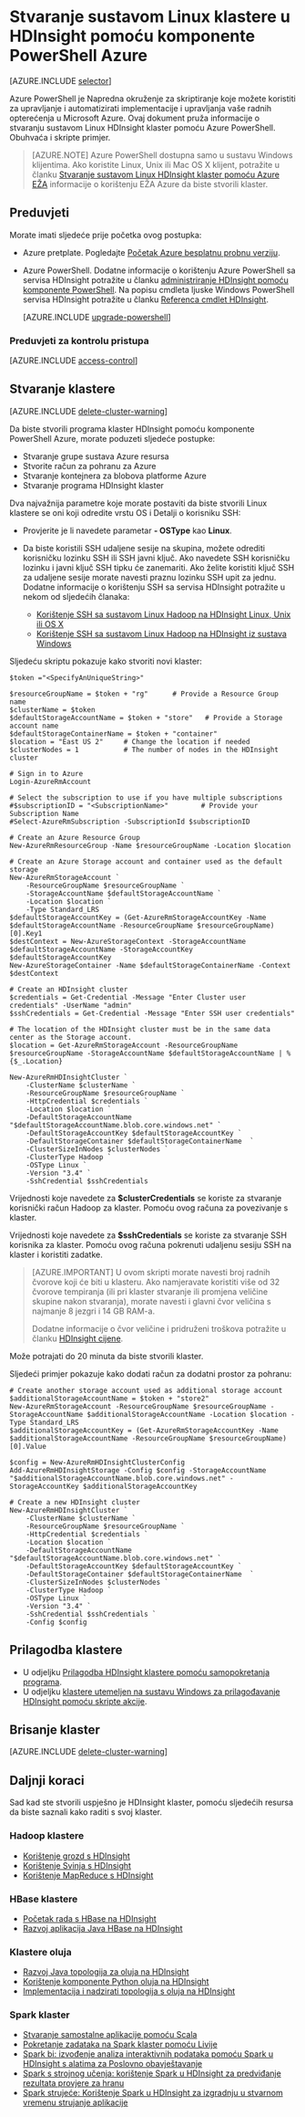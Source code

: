 <properties
    pageTitle="Stvaranje Hadoop, HBase, oluja ili Spark klastere na Linux u HDInsight pomoću komponente PowerShell Azure | Microsoft Azure"
    description="Saznajte kako stvoriti Hadoop, HBase, oluja ili Spark klastere na Linux za HDInsight pomoću Azure PowerShell."
    services="hdinsight"
    documentationCenter=""
    authors="nitinme"
    manager="jhubbard"
    editor="cgronlun"
    tags="azure-portal"/>

<tags
    ms.service="hdinsight"
    ms.devlang="na"
    ms.topic="article"
    ms.tgt_pltfrm="na"
    ms.workload="big-data"
    ms.date="10/05/2016"
    ms.author="nitinme"/>

# <a name="create-linux-based-clusters-in-hdinsight-by-using-azure-powershell"></a>Stvaranje sustavom Linux klastere u HDInsight pomoću komponente PowerShell Azure

[AZURE.INCLUDE [selector](../../includes/hdinsight-selector-create-clusters.md)]

Azure PowerShell je Napredna okruženje za skriptiranje koje možete koristiti za upravljanje i automatizirati implementacije i upravljanja vaše radnih opterećenja u Microsoft Azure. Ovaj dokument pruža informacije o stvaranju sustavom Linux HDInsight klaster pomoću Azure PowerShell. Obuhvaća i skripte primjer.

> [AZURE.NOTE] Azure PowerShell dostupna samo u sustavu Windows klijentima. Ako koristite Linux, Unix ili Mac OS X klijent, potražite u članku [Stvaranje sustavom Linux HDInsight klaster pomoću Azure EŽA](hdinsight-hadoop-create-linux-clusters-azure-cli.md) informacije o korištenju EŽA Azure da biste stvorili klaster.

## <a name="prerequisites"></a>Preduvjeti
Morate imati sljedeće prije početka ovog postupka:

- Azure pretplate. Pogledajte [Početak Azure besplatnu probnu verziju](https://azure.microsoft.com/documentation/videos/get-azure-free-trial-for-testing-hadoop-in-hdinsight/).

- Azure PowerShell.
    Dodatne informacije o korištenju Azure PowerShell sa servisa HDInsight potražite u članku [administriranje HDInsight pomoću komponente PowerShell](hdinsight-administer-use-powershell.md). Na popisu cmdleta ljuske Windows PowerShell servisa HDInsight potražite u članku [Referenca cmdlet HDInsight](https://msdn.microsoft.com/library/azure/dn858087.aspx).

    [AZURE.INCLUDE [upgrade-powershell](../../includes/hdinsight-use-latest-powershell.md)]

### <a name="access-control-requirements"></a>Preduvjeti za kontrolu pristupa

[AZURE.INCLUDE [access-control](../../includes/hdinsight-access-control-requirements.md)]

## <a name="create-clusters"></a>Stvaranje klastere

[AZURE.INCLUDE [delete-cluster-warning](../../includes/hdinsight-delete-cluster-warning.md)]

Da biste stvorili programa klaster HDInsight pomoću komponente PowerShell Azure, morate poduzeti sljedeće postupke:

- Stvaranje grupe sustava Azure resursa
- Stvorite račun za pohranu za Azure
- Stvaranje kontejnera za blobova platforme Azure
- Stvaranje programa HDInsight klaster

Dva najvažnija parametre koje morate postaviti da biste stvorili Linux klastere se oni koji odredite vrstu OS i Detalji o korisniku SSH:

- Provjerite je li navedete parametar **- OSType** kao **Linux**.
- Da biste koristili SSH udaljene sesije na skupina, možete odrediti korisničku lozinku SSH ili SSH javni ključ. Ako navedete SSH korisničku lozinku i javni ključ SSH tipku će zanemariti. Ako želite koristiti ključ SSH za udaljene sesije morate navesti praznu lozinku SSH upit za jednu. Dodatne informacije o korištenju SSH sa servisa HDInsight potražite u nekom od sljedećih članaka:

    * [Korištenje SSH sa sustavom Linux Hadoop na HDInsight Linux, Unix ili OS X](hdinsight-hadoop-linux-use-ssh-unix.md)
    * [Korištenje SSH sa sustavom Linux Hadoop na HDInsight iz sustava Windows](hdinsight-hadoop-linux-use-ssh-windows.md)

Sljedeću skriptu pokazuje kako stvoriti novi klaster:

    $token ="<SpecifyAnUniqueString>"

    $resourceGroupName = $token + "rg"      # Provide a Resource Group name
    $clusterName = $token
    $defaultStorageAccountName = $token + "store"   # Provide a Storage account name
    $defaultStorageContainerName = $token + "container"
    $location = "East US 2"     # Change the location if needed
    $clusterNodes = 1           # The number of nodes in the HDInsight cluster

    # Sign in to Azure
    Login-AzureRmAccount

    # Select the subscription to use if you have multiple subscriptions
    #$subscriptionID = "<SubscriptionName>"        # Provide your Subscription Name
    #Select-AzureRmSubscription -SubscriptionId $subscriptionID

    # Create an Azure Resource Group
    New-AzureRmResourceGroup -Name $resourceGroupName -Location $location

    # Create an Azure Storage account and container used as the default storage
    New-AzureRmStorageAccount `
        -ResourceGroupName $resourceGroupName `
        -StorageAccountName $defaultStorageAccountName `
        -Location $location `
        -Type Standard_LRS
    $defaultStorageAccountKey = (Get-AzureRmStorageAccountKey -Name $defaultStorageAccountName -ResourceGroupName $resourceGroupName)[0].Key1
    $destContext = New-AzureStorageContext -StorageAccountName $defaultStorageAccountName -StorageAccountKey $defaultStorageAccountKey
    New-AzureStorageContainer -Name $defaultStorageContainerName -Context $destContext

    # Create an HDInsight cluster
    $credentials = Get-Credential -Message "Enter Cluster user credentials" -UserName "admin"
    $sshCredentials = Get-Credential -Message "Enter SSH user credentials"

    # The location of the HDInsight cluster must be in the same data center as the Storage account.
    $location = Get-AzureRmStorageAccount -ResourceGroupName $resourceGroupName -StorageAccountName $defaultStorageAccountName | %{$_.Location}

    New-AzureRmHDInsightCluster `
        -ClusterName $clusterName `
        -ResourceGroupName $resourceGroupName `
        -HttpCredential $credentials `
        -Location $location `
        -DefaultStorageAccountName "$defaultStorageAccountName.blob.core.windows.net" `
        -DefaultStorageAccountKey $defaultStorageAccountKey `
        -DefaultStorageContainer $defaultStorageContainerName  `
        -ClusterSizeInNodes $clusterNodes `
        -ClusterType Hadoop `
        -OSType Linux `
        -Version "3.4" `
        -SshCredential $sshCredentials

Vrijednosti koje navedete za **$clusterCredentials** se koriste za stvaranje korisnički račun Hadoop za klaster. Pomoću ovog računa za povezivanje s klaster.

Vrijednosti koje navedete za **$sshCredentials** se koriste za stvaranje SSH korisnika za klaster. Pomoću ovog računa pokrenuti udaljenu sesiju SSH na klaster i koristiti zadatke.

> [AZURE.IMPORTANT] U ovom skripti morate navesti broj radnih čvorove koji će biti u klasteru. Ako namjeravate koristiti više od 32 čvorove tempiranja (ili pri klaster stvaranje ili promjena veličine skupine nakon stvaranja), morate navesti i glavni čvor veličina s najmanje 8 jezgri i 14 GB RAM-a.
>
> Dodatne informacije o čvor veličine i pridruženi troškova potražite u članku [HDInsight cijene](https://azure.microsoft.com/pricing/details/hdinsight/).

Može potrajati do 20 minuta da biste stvorili klaster.

Sljedeći primjer pokazuje kako dodati račun za dodatni prostor za pohranu:

    # Create another storage account used as additional storage account
    $additionalStorageAccountName = $token + "store2"
    New-AzureRmStorageAccount -ResourceGroupName $resourceGroupName -StorageAccountName $additionalStorageAccountName -Location $location -Type Standard_LRS
    $additionalStorageAccountKey = (Get-AzureRmStorageAccountKey -Name $additionalStorageAccountName -ResourceGroupName $resourceGroupName)[0].Value

    $config = New-AzureRmHDInsightClusterConfig
    Add-AzureRmHDInsightStorage -Config $config -StorageAccountName "$additionalStorageAccountName.blob.core.windows.net" -StorageAccountKey $additionalStorageAccountKey

    # Create a new HDInsight cluster
    New-AzureRmHDInsightCluster `
        -ClusterName $clusterName `
        -ResourceGroupName $resourceGroupName `
        -HttpCredential $credentials `
        -Location $location `
        -DefaultStorageAccountName "$defaultStorageAccountName.blob.core.windows.net" `
        -DefaultStorageAccountKey $defaultStorageAccountKey `
        -DefaultStorageContainer $defaultStorageContainerName  `
        -ClusterSizeInNodes $clusterNodes `
        -ClusterType Hadoop `
        -OSType Linux `
        -Version "3.4" `
        -SshCredential $sshCredentials `
        -Config $config

## <a name="customize-clusters"></a>Prilagodba klastere

- U odjeljku [Prilagodba HDInsight klastere pomoću samopokretanja programa](hdinsight-hadoop-customize-cluster-bootstrap.md#use-azure-powershell).
- U odjeljku [klastere utemeljen na sustavu Windows za prilagođavanje HDInsight pomoću skripte akcije](hdinsight-hadoop-customize-cluster.md#call-scripts-using-azure-powershell).

## <a name="delete-the-cluster"></a>Brisanje klaster

[AZURE.INCLUDE [delete-cluster-warning](../../includes/hdinsight-delete-cluster-warning.md)]

## <a name="next-steps"></a>Daljnji koraci

Sad kad ste stvorili uspješno je HDInsight klaster, pomoću sljedećih resursa da biste saznali kako raditi s svoj klaster.

### <a name="hadoop-clusters"></a>Hadoop klastere

* [Korištenje grozd s HDInsight](hdinsight-use-hive.md)
* [Korištenje Svinja s HDInsight](hdinsight-use-pig.md)
* [Korištenje MapReduce s HDInsight](hdinsight-use-mapreduce.md)

### <a name="hbase-clusters"></a>HBase klastere

* [Početak rada s HBase na HDInsight](hdinsight-hbase-tutorial-get-started-linux.md)
* [Razvoj aplikacija Java HBase na HDInsight](hdinsight-hbase-build-java-maven-linux.md)

### <a name="storm-clusters"></a>Klastere oluja

* [Razvoj Java topologija za oluja na HDInsight](hdinsight-storm-develop-java-topology.md)
* [Korištenje komponente Python oluja na HDInsight](hdinsight-storm-develop-python-topology.md)
* [Implementacija i nadzirati topologija s oluja na HDInsight](hdinsight-storm-deploy-monitor-topology-linux.md)

### <a name="spark-clusters"></a>Spark klaster

* [Stvaranje samostalne aplikacije pomoću Scala](hdinsight-apache-spark-create-standalone-application.md)
* [Pokretanje zadataka na Spark klaster pomoću Livije](hdinsight-apache-spark-livy-rest-interface.md)
* [Spark bi: izvođenje analiza interaktivnih podataka pomoću Spark u HDInsight s alatima za Poslovno obavještavanje](hdinsight-apache-spark-use-bi-tools.md)
* [Spark s strojnog učenja: korištenje Spark u HDInsight za predviđanje rezultata provjere za hranu](hdinsight-apache-spark-machine-learning-mllib-ipython.md)
* [Spark strujeće: Korištenje Spark u HDInsight za izgradnju u stvarnom vremenu strujanje aplikacije](hdinsight-apache-spark-eventhub-streaming.md)
